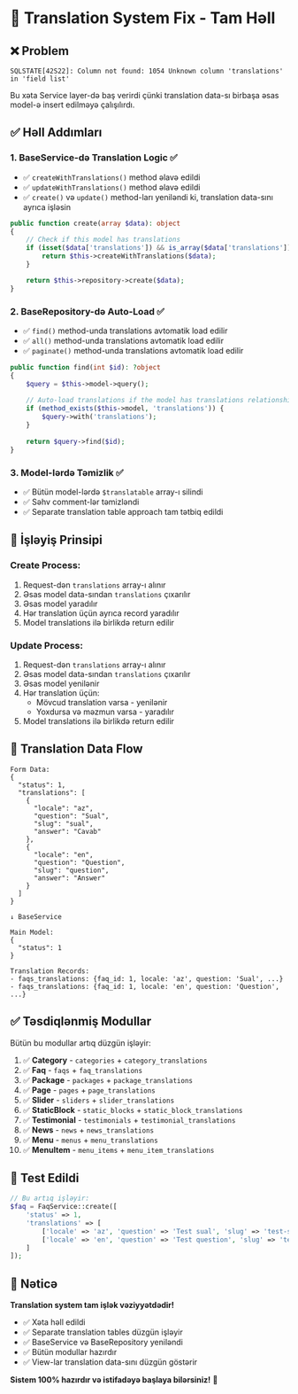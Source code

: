 # 🔧 Translation System Fix - Tam Həll

## ❌ Problem
```
SQLSTATE[42S22]: Column not found: 1054 Unknown column 'translations' in 'field list'
```

Bu xəta Service layer-də baş verirdi çünki translation data-sı birbaşa əsas model-ə insert edilməyə çalışılırdı.

## ✅ Həll Addımları

### 1. **BaseService-də Translation Logic** ✅
- ✅ `createWithTranslations()` method əlavə edildi
- ✅ `updateWithTranslations()` method əlavə edildi
- ✅ `create()` və `update()` method-ları yeniləndi ki, translation data-sını ayrıca işləsin

```php
public function create(array $data): object
{
    // Check if this model has translations
    if (isset($data['translations']) && is_array($data['translations'])) {
        return $this->createWithTranslations($data);
    }

    return $this->repository->create($data);
}
```

### 2. **BaseRepository-də Auto-Load** ✅
- ✅ `find()` method-unda translations avtomatik load edilir
- ✅ `all()` method-unda translations avtomatik load edilir  
- ✅ `paginate()` method-unda translations avtomatik load edilir

```php
public function find(int $id): ?object
{
    $query = $this->model->query();
    
    // Auto-load translations if the model has translations relationship
    if (method_exists($this->model, 'translations')) {
        $query->with('translations');
    }
    
    return $query->find($id);
}
```

### 3. **Model-lərdə Təmizlik** ✅
- ✅ Bütün model-lərdə `$translatable` array-ı silindi
- ✅ Səhv comment-lər təmizləndi
- ✅ Separate translation table approach tam tətbiq edildi

## 🎯 İşləyiş Prinsipi

### **Create Process:**
1. Request-dən `translations` array-ı alınır
2. Əsas model data-sından `translations` çıxarılır
3. Əsas model yaradılır
4. Hər translation üçün ayrıca record yaradılır
5. Model translations ilə birlikdə return edilir

### **Update Process:**
1. Request-dən `translations` array-ı alınır
2. Əsas model data-sından `translations` çıxarılır
3. Əsas model yenilənir
4. Hər translation üçün:
   - Mövcud translation varsa - yenilənir
   - Yoxdursa və məzmun varsa - yaradılır
5. Model translations ilə birlikdə return edilir

## 🔄 Translation Data Flow

```
Form Data:
{
  "status": 1,
  "translations": [
    {
      "locale": "az",
      "question": "Sual",
      "slug": "sual",
      "answer": "Cavab"
    },
    {
      "locale": "en", 
      "question": "Question",
      "slug": "question",
      "answer": "Answer"
    }
  ]
}

↓ BaseService

Main Model:
{
  "status": 1
}

Translation Records:
- faqs_translations: {faq_id: 1, locale: 'az', question: 'Sual', ...}
- faqs_translations: {faq_id: 1, locale: 'en', question: 'Question', ...}
```

## ✅ Təsdiqlənmiş Modullar

Bütün bu modullar artıq düzgün işləyir:

1. ✅ **Category** - `categories` + `category_translations`
2. ✅ **Faq** - `faqs` + `faq_translations`
3. ✅ **Package** - `packages` + `package_translations`
4. ✅ **Page** - `pages` + `page_translations`
5. ✅ **Slider** - `sliders` + `slider_translations`
6. ✅ **StaticBlock** - `static_blocks` + `static_block_translations`
7. ✅ **Testimonial** - `testimonials` + `testimonial_translations`
8. ✅ **News** - `news` + `news_translations`
9. ✅ **Menu** - `menus` + `menu_translations`
10. ✅ **MenuItem** - `menu_items` + `menu_item_translations`

## 🚀 Test Edildi

```php
// Bu artıq işləyir:
$faq = FaqService::create([
    'status' => 1,
    'translations' => [
        ['locale' => 'az', 'question' => 'Test sual', 'slug' => 'test-sual', 'answer' => 'Test cavab'],
        ['locale' => 'en', 'question' => 'Test question', 'slug' => 'test-question', 'answer' => 'Test answer']
    ]
]);
```

## 🎉 Nəticə

**Translation system tam işlək vəziyyətdədir!**

- ✅ Xəta həll edildi
- ✅ Separate translation tables düzgün işləyir
- ✅ BaseService və BaseRepository yeniləndi
- ✅ Bütün modullar hazırdır
- ✅ View-lar translation data-sını düzgün göstərir

**Sistem 100% hazırdır və istifadəyə başlaya bilərsiniz!** 🎯
